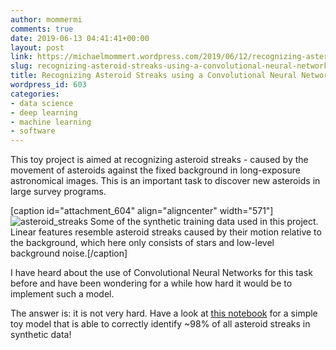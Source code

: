 ```yaml
---
author: mommermi
comments: true
date: 2019-06-13 04:41:41+00:00
layout: post
link: https://michaelmommert.wordpress.com/2019/06/12/recognizing-asteroid-streaks-using-a-convolutional-neural-network/
slug: recognizing-asteroid-streaks-using-a-convolutional-neural-network
title: Recognizing Asteroid Streaks using a Convolutional Neural Network
wordpress_id: 603
categories:
- data science
- deep learning
- machine learning
- software
---
```


This toy project is aimed at recognizing asteroid streaks - caused by the movement of asteroids against the fixed background in long-exposure astronomical images. This is an important task to discover new asteroids in large survey programs.

[caption id="attachment_604" align="aligncenter" width="571"]![asteroid_streaks](https://michaelmommert.files.wordpress.com/2019/06/asteroid_streaks.png) Some of the synthetic training data used in this project. Linear features resemble asteroid streaks caused by their motion relative to the background, which here only consists of stars and low-level background noise.[/caption]

I have heard about the use of Convolutional Neural Networks for this task before and have been wondering for a while how hard it would be to implement such a model.

The answer is: it is not very hard. Have a look at [this notebook](https://github.com/mommermi/streak_detection/blob/master/Streak_Detection.ipynb) for a simple toy model that is able to correctly identify ~98% of all asteroid streaks in synthetic data!
